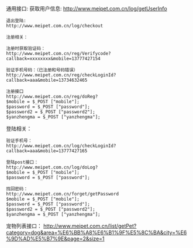
通用接口:
	获取用户信息:
	http://www.meipet.com.cn/log/getUserInfo

	退出登陆:
	http://www.meipet.com.cn/log/checkout

	注册相关：

	注册时获取验证码：
	http://www.meipet.com.cn/reg/Verifycode?callback=xxxxxxxx&mobile=13777427154

	验证手机号码：（已注册和号码错误）
	http://www.meipet.com.cn/reg/checkLoginId?callback=aaa&mobile=13734632465

	注册接口
	http://www.meipet.com.cn/reg/doReg?
	$mobile = $_POST ["mobile"];
	$password = $_POST ["password"];
	$password2 = $_POST ["password2"];
	$yanzhengma = $_POST ["yanzhengma"];


登陆相关：

	验证手机号：
	http://www.meipet.com.cn/log/checkLoginId?callback=aaa&mobile=13777427165

	登陆post接口：
	http://www.meipet.com.cn/log/doLog?
	$mobile = $_POST ["mobile"];
	$password = $_POST ["password"];

	找回密码：
	http://www.meipet.com.cn/forget/getPassword
	$mobile = $_POST ["mobile"];
	$password = $_POST ["password"];
	$password2 = $_POST ["password2"];
	$yanzhengma = $_POST ["yanzhengma"];

宠物列表接口：
	http://www.meipet.com.cn/list/getPet?category=dog&area=%E6%BB%A8%E6%B1%9F%E5%8C%BA&city=%E6%9D%AD%E5%B7%9E&page=2&size=1
